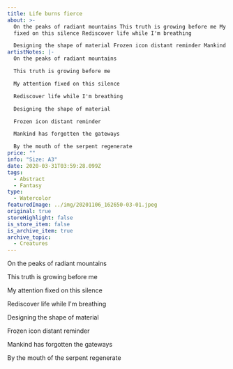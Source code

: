 ```yaml
---
title: Life burns fierce
about: >-
  On the peaks of radiant mountains This truth is growing before me My attention
  fixed on this silence Rediscover life while I'm breathing

  Designing the shape of material Frozen icon distant reminder Mankind has forgotten the gateways By the mouth of the serpent regenerate 
artistNotes: |-
  On the peaks of radiant mountains

  This truth is growing before me

  My attention fixed on this silence

  Rediscover life while I'm breathing

  Designing the shape of material

  Frozen icon distant reminder

  Mankind has forgotten the gateways

  By the mouth of the serpent regenerate
price: ""
info: "Size: A3"
date: 2020-03-31T03:59:28.099Z
tags:
  - Abstract
  - Fantasy
type:
  - Watercolor
featuredImage: ../img/20201106_162650-03-01.jpeg
original: true
storeHighlight: false
is_store_item: false
is_archive_item: true
archive_topic:
  - Creatures
---
```

On the peaks of radiant mountains

This truth is growing before me

My attention fixed on this silence

Rediscover life while I'm breathing

Designing the shape of material

Frozen icon distant reminder

Mankind has forgotten the gateways

By the mouth of the serpent regenerate